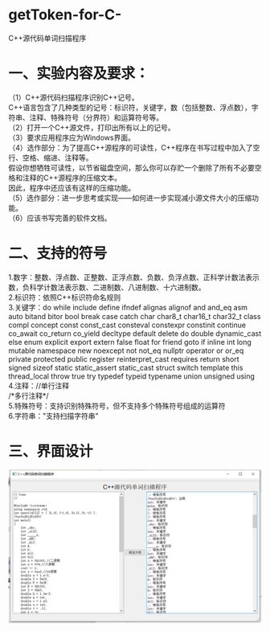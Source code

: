 # getToken-for-C-
C++源代码单词扫描程序
# 一、实验内容及要求：

（1）C++源代码扫描程序识别C++记号。  
       C++语言包含了几种类型的记号：标识符，关键字，数（包括整数、浮点数），字符串、注释、特殊符号（分界符）和运算符号等。  
（2）打开一个C++源文件，打印出所有以上的记号。  
（3）要求应用程序应为Windows界面。  
（4）选作部分：为了提高C++源程序的可读性，C++程序在书写过程中加入了空行、空格、缩进、注释等。  
    假设你想牺牲可读性，以节省磁盘空间，那么你可以存贮一个删除了所有不必要空格和注释的C++源程序的压缩文本。  
    因此，程序中还应该有这样的压缩功能。  
（5）选作部分：进一步思考或实现——如何进一步实现减小源文件大小的压缩功能。  
（6）应该书写完善的软件文档。  

# 二、支持的符号
1.数字：整数、浮点数、正整数、正浮点数、负数、负浮点数、正科学计数法表示数，负科学计数法表示数、二进制数、八进制数、十六进制数。  
2.标识符：依照C++标识符命名规则  
3.关键字：do while include define ifndef alignas alignof and and_eq asm auto 
bitand bitor bool break case catch char char8_t char16_t char32_t 
class compl concept const const_cast consteval constexpr constinit 
continue co_await co_return co_yield decltype default delete do 
double dynamic_cast else enum explicit export extern false float
for friend goto if inline int long mutable namespace new noexcept
not not_eq nullptr operator or or_eq private protected public register 
reinterpret_cast requires return short signed sizeof static static_assert 
static_cast struct switch template this thread_local throw true try typedef 
typeid typename union unsigned using  
4.注释：//单行注释  
/\*多行注释\*/   
5.特殊符号：支持识别特殊符号，但不支持多个特殊符号组成的运算符  
6.字符串："支持扫描字符串"  

# 三、界面设计  
![界面](https://github.com/Gao-JF/getToken-for-C-/blob/main/%E7%95%8C%E9%9D%A2.png?raw=true)

